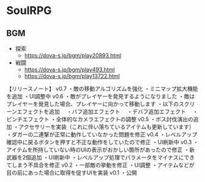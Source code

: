 # SoulRPG

## BGM
- 探索
    - https://dova-s.jp/bgm/play20893.html
- 戦闘
    - https://dova-s.jp/bgm/play493.html
    - https://dova-s.jp/bgm/play13722.html

【リリースノート】
v0.7
・敵の移動アルゴリズムを強化
・ミニマップ拡大機能を追加
・UI調整中
v0.6
・敵がプレイヤーを発見するようになりました
・敵はプレイヤーを発見した場合、プレイヤーに向かって移動します
・以下のスクリーンエフェクトを追加
　・バフ追加エフェクト
　・デバフ追加エフェクト
　・ピンチエフェクト
・全体的なカメラエフェクトの調整
v0.5
・ボス討伐演出の追加
・アクセサリーを実装（これに伴い落ちているアイテムも更新しています）
・ダガーの二連撃が正常に動作していなかった問題を修正
v0.4
・レベルアップ確認中に戻るボタンを押すと不正な動作をしていたので修正
・UI刷新中
v0.3
・アイテムを所持していない時のUIの表示がおかしい箇所があったので修正
・新武器を2個追加
・UI刷新中
・レベルアップ処理でパラメータをマイナスにできてしまう不具合を修正
v0.2
・一部敵の挙動を修正
・UI調整
・アイテムなどが目の前にあった場合に取得を促すUIを実装
v0.1
・公開
